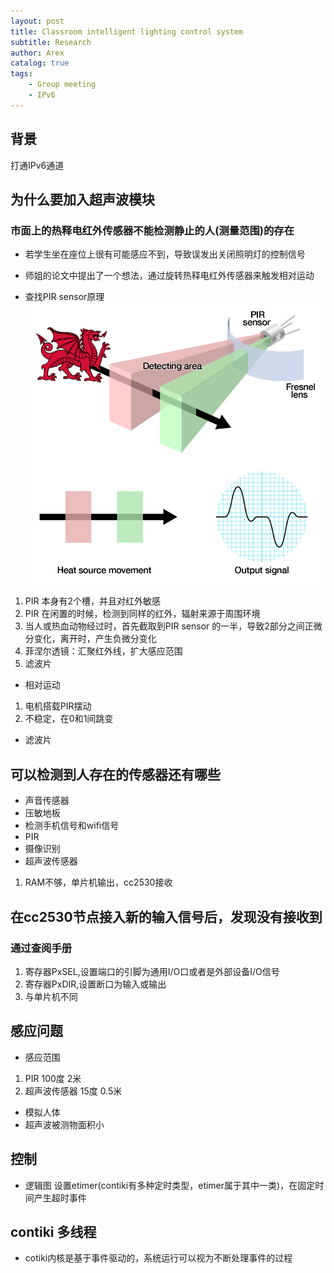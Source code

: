 ```yaml
---
layout: post
title: Classroom intelligent lighting control system
subtitle: Research
author: Arex
catalog: true
tags:
    - Group meeting
    - IPv6
---
```


## 背景

打通IPv6通道

## 为什么要加入超声波模块

### 市面上的热释电红外传感器不能检测静止的人(测量范围)的存在

* 若学生坐在座位上很有可能感应不到，导致误发出关闭照明灯的控制信号
* 师姐的论文中提出了一个想法，通过旋转热释电红外传感器来触发相对运动

* 查找PIR sensor原理
![PIR](/img/in-post/pir.png)
 1. PIR 本身有2个槽，并且对红外敏感
 2. PIR 在闲置的时候，检测到同样的红外，辐射来源于周围环境
 3. 当人或热血动物经过时，首先截取到PIR sensor 的一半，导致2部分之间正微分变化，离开时，产生负微分变化
 4. 菲涅尔透镜：汇聚红外线，扩大感应范围
 5. 滤波片

* 相对运动
 1. 电机搭载PIR摆动
 2. 不稳定，在0和1间跳变

* 滤波片

## 可以检测到人存在的传感器还有哪些

* 声音传感器
* 压敏地板
* 检测手机信号和wifi信号
* PIR
* 摄像识别
* 超声波传感器
 1. RAM不够，单片机输出，cc2530接收

## 在cc2530节点接入新的输入信号后，发现没有接收到

### 通过查阅手册

1. 寄存器PxSEL,设置端口的引脚为通用I/O口或者是外部设备I/O信号
2. 寄存器PxDIR,设置断口为输入或输出
3. 与单片机不同

## 感应问题

* 感应范围
1. PIR 100度 2米
2. 超声波传感器 15度 0.5米

* 模拟人体
* 超声波被测物面积小

## 控制

* 逻辑图
设置etimer(contiki有多种定时类型，etimer属于其中一类)，在固定时间产生超时事件

## contiki 多线程

* cotiki内核是基于事件驱动的，系统运行可以视为不断处理事件的过程 
